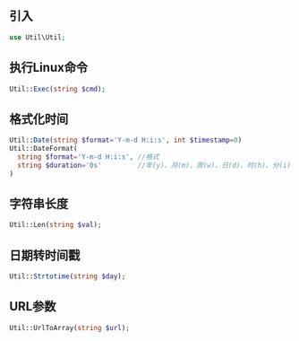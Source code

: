 ## 引入
```php
use Util\Util;
```

## 执行Linux命令
```php
Util::Exec(string $cmd);
```

## 格式化时间
```php
Util::Date(string $format='Y-m-d H:i:s', int $timestamp=0)
Util::DateFormat(
  string $format='Y-m-d H:i:s', //格式
  string $duration='0s'         //年(y)、月(m)、周(w)、日(d)、时(h)、分(i)、秒(s)
)
```

## 字符串长度
```php
Util::Len(string $val);
```

## 日期转时间戳
```php
Util::Strtotime(string $day);
```

## URL参数
```php
Util::UrlToArray(string $url);
```